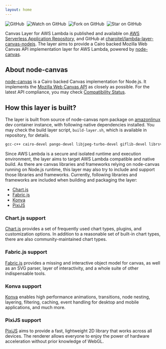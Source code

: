 ```yaml
---
layout: home
---
```


![GitHub](https://img.shields.io/github/license/charoitel/lambda-layer-canvas-nodejs)&nbsp;&nbsp;![Watch on GitHub](https://img.shields.io/github/watchers/charoitel/lambda-node-canvas.svg?style=social)&nbsp;&nbsp;![Fork on GitHub](https://img.shields.io/github/forks/charoitel/lambda-node-canvas.svg?style=social)&nbsp;&nbsp;![Star on GitHub](https://img.shields.io/github/stars/charoitel/lambda-node-canvas.svg?style=social)

Canvas Layer for AWS Lambda is published and available on [AWS Serverless Application Repository](https://serverlessrepo.aws.amazon.com/applications/arn:aws:serverlessrepo:us-east-1:990551184979:applications~lambda-layer-canvas-nodejs), and GitHub at [charoitel/lambda-layer-canvas-nodejs](https://github.com/charoitel/lambda-layer-canvas-nodejs). The layer aims to provide a Cairo backed Mozilla Web Canvas API implementation layer for AWS Lambda, powered by [node-canvas](https://github.com/Automattic/node-canvas).

## About node-canvas

[node-canvas](https://github.com/Automattic/node-canvas) is a Cairo backed Canvas implementation for Node.js. It implements the [Mozilla Web Canvas API](https://developer.mozilla.org/en-US/docs/Web/API/Canvas_API) as closely as possible. For the latest API compliance, you may check [Compatibility Status](https://github.com/Automattic/node-canvas/wiki/Compatibility-Status).

## How this layer is built?

The layer is built from source of node-canvas npm package on [amazonlinux](https://hub.docker.com/_/amazonlinux) dev container instance, with following native dependencies installed. You may check the build layer script, ``` build-layer.sh ```, which is available in repository, for details.

```bash
gcc-c++ cairo-devel pango-devel libjpeg-turbo-devel giflib-devel librsvg2-devel pango-devel bzip2-devel jq python3
```

Since AWS Lambda is a secure and isolated runtime and execution environment, the layer aims to target AWS Lambda compatible and native build. As there are canvas libraries and frameworks relying on node-canvas running on Node.js runtime, this layer may also try to include and support those libraries and frameworks. Currently, following libraries and frameworks are included when building and packaging the layer:

- [Chart.js](#chartjs-support)
- [Fabric.js](#fabricjs-support)
- [Konva](#konva-support)
- [PixiJS](#pixijs-support)

### Chart.js support

[Chart.js](https://github.com/chartjs/chart.js) provides a set of frequently used chart types, plugins, and customization options. In addition to a reasonable set of built-in chart types, there are also community-maintained chart types.

### Fabric.js support

[Fabric.js](https://github.com/fabricjs/fabric.js) provides a missing and interactive object model for canvas, as well as an SVG parser, layer of interactivity, and a whole suite of other indispensable tools.

### Konva support

[Konva](https://github.com/konvajs/konva) enables high performance animations, transitions, node nesting, layering, filtering, caching, event handling for desktop and mobile applications, and much more.

### PixiJS support

[PixiJS](https://github.com/pixijs/pixijs) aims to provide a fast, lightweight 2D library that works across all devices. The renderer allows everyone to enjoy the power of hardware acceleration without prior knowledge of WebGL.
